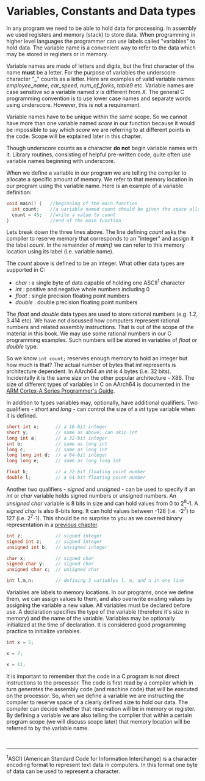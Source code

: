 # Variables, Constants and Data types

In any program we need to be able to hold data for processing. In  assembly we used registers and memory (stack) to store data. When programming in higher level languages the programmer can use labels called "variables" to hold data. The variable name is a convenient way to refer to the data which may be stored in registers or in memory.

Variable names are made of letters and digits, but the first character of the name **must** be a letter. For the purpose of variables the underscore character "_" counts as a letter. Here  are examples of valid variable names: *employee_name*, *car_speed*, *num_of_forks*, *table9* etc. Variable names are case sensitive so a variable named *x* is different from *X*. The general C programming convention is to use lower case names and separate words using underscore. However, this is not a requirement.

Variable names have to be unique within the same scope. So we cannot have more than one variable named *score* in our function because it would be impossible to say which *score* we are referring to at different points in the code. Scope will be explained later in this chapter.

Though underscore counts as a character **do not** begin variable names with it. Library routines, consisting of helpful pre-written code, quite often use variable names beginning with underscore.

When we define a variable in our program we are telling the compiler to allocate a specific amount of memory. We refer to that memory location in our program using the variable name. Here is an example of a variable definition:

```c
void main() {   //beginning of the main function
  int count;    //a variable named count should be given the space allocated to an integer
  count = 45;   //write a value to count
}               //end of the main function
```

Lets break down the three lines above. The line defining *count* asks the compiler to reserve memory that corresponds to an "integer" and assign it the label *count*. In the remainder of  *main()* we can refer to this memory location using its label (i.e. variable name).

The *count* above is defined to be an integer. What other data types are supported in C:

- *char* : a single byte of data capable of holding one ASCII<sup>1</sup> character
- *int* : positive and negative whole numbers including 0
- *float* : single precision floating point numbers
- *double* : double precision floating point numbers

The *float* and *double* data types are used to store rational numbers (e.g. 1.2, 3.414 etc). We have not discussed how computers represent rational numbers and related assembly instructions. That is out of the scope of the material in this book. We may use some rational numbers in our C programming examples. Such numbers will be stored in variables of *float* or *double* type.

So we know `int count;` reserves enough memory to hold an integer but how much is that? The actual number of bytes that *int* represents is architecture dependent. In AArch64 an *int* is 4 bytes (i.e. 32 bits). Incidentally it is the same size on the other popular architecture - X86. The size of different types of variables in C on AArch64 is documented in the [ARM Cortex-A Series Programmer's Guide](https://developer.arm.com/documentation/den0024/a/Porting-to-A64/Data-types).

In addition to types variables may, optionally, have additional qualifiers. Two qualifiers - *short* and *long* - can control the size of a *int* type variable when it is defined.

```c
short int x;      // a 16-bit integer
short y;          // same as above; can skip int
long int a;       // a 32-bit integer
int b;            // same as long int
long c;           // same as long int
long long int d;  // a 64-bit integer
long long e;      // same as long long int

float k;          // a 32-bit floating point number
double l;         // a 64-bit floating point number
```

Another two qualifiers - *signed* and *unsigned* - can be used to specify if an *int* or *char* variable holds signed numbers or unsigned numbers. An *unsigned char* variable is 8 bits in size and can hold values from 0 to 2<sup>8</sup>-1. A *signed char* is also 8-bits long. It can hold values between -128 (i.e. -2<sup>7</sup>) to 127 (i.e. 2<sup>7</sup>-1). This should be no surprise to you as we covered binary representation in a [previous chapter](./binary_representation.md).

```c
int z;            // signed integer
signed int z;     // signed integer
unsigned int b;   // unsigned integer

char x;           // signed char
signed char y;    // signed char
unsigned char c;  // unsigned char  

int l,m,n;        // defining 3 variables l, m, and n in one line
```

Variables are labels to memory locations. In our programs, once we define them, we can assign values to them, and also overwrite existing values by assigning the variable a new value. All variables must be declared before use. A declaration specifies the type of the variable (therefore it's size in memory) and the name of the variable. Variables may be optionally initialized at the time of declaration. It is considered good programming practice to initialize variables.

```c
int x = 5;

x = 7;

x = 11;
```

It is important to remember that the code in a C program is not direct instructions to the processor. The code is first read by a compiler which in turn generates the assembly code (and machine code) that will be executed on the processor. So, when we define a variable we are instructing the compiler to reserve space of a clearly defined size to hold our data. The compiler can decide whether that reservation will be in memory or register. By defining a variable we are also telling the complier that within a certain program scope (we will discuss scope later) that memory location will be referred to by the variable name.

<BR>

---

<sup>1</sup>ASCII (American Standard Code for Information Interchange) is a character encoding format to represent text data in computers. In this format one byte of data can be used to represent a character.

